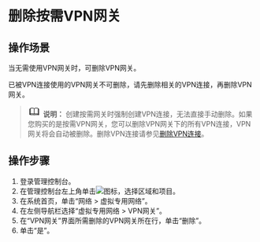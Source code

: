 # 删除按需VPN网关<a name="vpn_04_0504"></a>

## 操作场景<a name="section13176183482415"></a>

当无需使用VPN网关时，可删除VPN网关。

已被VPN连接使用的VPN网关不可删除，请先删除相关的VPN连接，再删除VPN网关。

>![](public_sys-resources/icon-note.gif) **说明：** 
>创建按需网关时强制创建VPN连接，无法直接手动删除。如果您购买的是按需VPN网关，您可以删除VPN网关下的所有VPN连接，VPN网关将会自动被删除。删除VPN连接请参见[删除VPN连接](删除VPN连接.md)。

## 操作步骤<a name="section35089332475"></a>

1.  登录管理控制台。
2.  在管理控制台左上角单击![](figures/d00356819-云计算开发部-公有云_IaaS-image-f1cac6ef-c4f7-462b-a7f1-85e988937e64-2.png)图标，选择区域和项目。
3.  在系统首页，单击“网络 \> 虚拟专用网络”。
4.  在左侧导航栏选择“虚拟专用网络 \> VPN网关”。
5.  在“VPN网关”界面所需删除的VPN网关所在行，单击“删除”。
6.  单击“是”。

